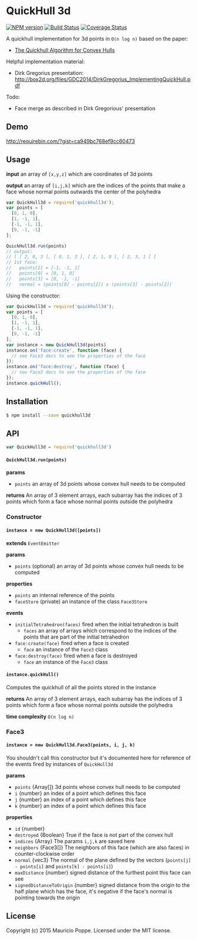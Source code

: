# QuickHull 3d
[![NPM version][npm-image]][npm-url] [![Build Status][travis-image]][travis-url] [![Coverage Status][coveralls-image]][coveralls-url]

A quickhull implementation for 3d points in `O(n log n)` based on the paper:

- [The Quickhull Algorithm for Convex Hulls](http://www.cise.ufl.edu/~ungor/courses/fall06/papers/QuickHull.pdf)

Helpful implementation material:

- Dirk Gregorius presentation: http://box2d.org/files/GDC2014/DirkGregorius_ImplementingQuickHull.pdf

Todo:

- Face merge as described in Dirk Gregorious' presentation

## Demo

http://requirebin.com/?gist=ca949bc768ef9cc60473

## Usage

**input** an array of `[x,y,z]` which are coordinates of 3d points

**output** an array of `[i,j,k]` which are the indices of the points that make a face whose normal points outwards the center of the polyhedra

```javascript
var QuickHull3d = require('quickhull3d');
var points = [
  [0, 1, 0],
  [1, -1, 1],
  [-1, -1, 1],
  [0, -1, -1]
];

QuickHull3d.run(points)
// output:
// [ [ 2, 0, 3 ], [ 0, 1, 3 ], [ 2, 1, 0 ], [ 2, 3, 1 ] ]
// 1st face:
//   points[2] = [-1, -1, 1]
//   points[0] = [0, 1, 0]
//   points[3] = [0, -1, -1]
//   normal = (points[0] - points[2]) x (points[3] - points[2])
```

Using the constructor:

```javascript
var QuickHull3d = require('quickhull3d');
var points = [
  [0, 1, 0],
  [1, -1, 1],
  [-1, -1, 1],
  [0, -1, -1]
];
var instance = new QuickHull3d(points)
instance.on('face:create', function (face) {
  // see Face3 docs to see the properties of the face
});
instance.on('face:destroy', function (face) {
  // see Face3 docs to see the properties of the face
});
instance.quickHull();
```


## Installation

```bash
$ npm install --save quickhull3d
```

## API

```javascript
var QuickHull3d = require('quickhull3d')
```

#### `QuickHull3d.run(points)`

**params**
* `points` an array of 3d points whose convex hull needs to be computed

**returns** An array of 3 element arrays, each subarray has the indices of 3 points which form a face whose
normal points outside the polyhedra

### Constructor

#### `instance = new QuickHull3d([points])`
**extends** `EventEmitter`

**params**
* `points` (optional) an array of 3d points whose convex hull needs to be computed

**properties**
* `points` an internal reference of the points
* `faceStore` (private) an instance of the class `Face3Store`

**events**
* `initialTetrahedron(faces)` fired when the initial tetrahedron is built
  * `faces` an array of arrays which correspond to the indices of the points that are part of the initial tetrahedron
* `face:create(face)` fired when a face is created
  * `face` an instance of the `Face3` class
* `face:destroy(face)` fired when a face is destroyed
  * `face` an instance of the `Face3` class

#### `instance.quickHull()`

Computes the quickhull of all the points stored in the instance

**returns** An array of 3 element arrays, each subarray has the indices of 3 points which form a face whose
normal points outside the polyhedra

**time complexity** `O(n log n)`

### Face3

#### `instance = new QuickHull3d.Face3(points, i, j, k)`

You shouldn't call this constructor but it's documented here for reference of the events 
fired by instances of `QuickHull3d`

**params**
* `points` {Array[]} 3d points whose convex hull needs to be computed
* `i` {number} an index of a point which defines this face
* `j` {number} an index of a point which defines this face
* `k` {number} an index of a point which defines this face

**properties**
* `id` {number}
* `destroyed` {Boolean} True if the face is not part of the convex hull 
* `indices` {Array} The params `i,j,k` are saved here
* `neighbors` {Face3[]} The neighbors of this face (which are also faces) in counter-clockwise order
* `normal` {vec3} The normal of the plane defined by the vectors (`points[j] - points[i]` and `points[k] - points[i]`)
* `maxDistance` {number} signed distance of the furthest point this face can see
* `signedDistanceToOrigin` {number} signed distance from the origin to the half plane which has the face,
it's negative if the face's normal is pointing towards the origin

## License

Copyright (c) 2015 Mauricio Poppe. Licensed under the MIT license.

[npm-url]: https://npmjs.org/package/quickhull3d
[npm-image]: https://badge.fury.io/js/quickhull3d.svg
[travis-url]: https://travis-ci.org/maurizzzio/QuickHull-3d
[travis-image]: https://travis-ci.org/maurizzzio/QuickHull-3d.svg?branch=master
[daviddm-url]: https://david-dm.org/maurizzzio/QuickHull-3d.svg?theme=shields.io
[daviddm-image]: https://david-dm.org/maurizzzio/QuickHull-3d
[coveralls-url]: https://coveralls.io/r/maurizzzio/QuickHull-3d
[coveralls-image]: https://coveralls.io/repos/maurizzzio/QuickHull-3d/badge.svg
